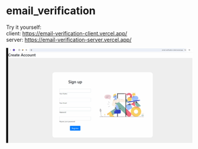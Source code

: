 # email_verification

Try it yourself:<br>
client: https://email-verification-client.vercel.app/ <br>
server: https://email-verification-server.vercel.app/

![Example GIF](https://github.com/ndvp39/email_verification/blob/main/ExampleGif.gif)
